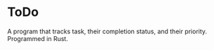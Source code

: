 # ToDo
A program that tracks task, their completion status, and their priority. Programmed in Rust. 
